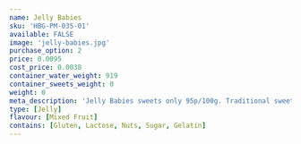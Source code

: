 ```yaml
---
name: Jelly Babies
sku: 'HBG-PM-035-01'
available: FALSE
image: 'jelly-babies.jpg'
purchase_option: 2
price: 0.0095
cost_price: 0.0038
container_water_weight: 919
container_sweets_weight: 0
weight: 0
meta_description: 'Jelly Babies sweets only 95p/100g. Traditional sweets and more at Humbugs Confectionery Store. Specialists in satisfying your sweet tooth!'
type: [Jelly]
flavour: [Mixed Fruit]
contains: [Gluten, Lactose, Nuts, Sugar, Gelatin]
---
```

